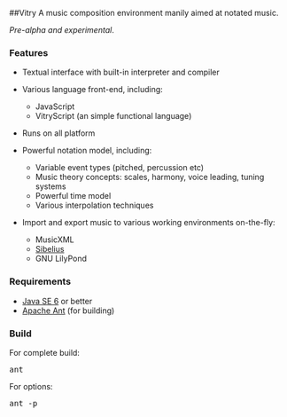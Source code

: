 ##Vitry
A music composition environment manily aimed at notated music.

*Pre-alpha and experimental*.


### Features
- Textual interface with built-in interpreter and compiler
- Various language front-end, including:
    - JavaScript
    - VitryScript (an simple functional language)
- Runs on all platform

- Powerful notation model, including:
    - Variable event types (pitched, percussion etc)
    - Music theory concepts: scales, harmony, voice leading, tuning systems
    - Powerful time model        
    - Various interpolation techniques  

- Import and export music to various working environments on-the-fly:
    - MusicXML
    - [Sibelius](http://www.sibelius.com/)
    - GNU LilyPond 
    

### Requirements
- [Java SE 6](http://www.java.com/en/download/) or better
- [Apache Ant](http://ant.apache.org/) (for building)

### Build
For complete build:
<pre>
ant
</pre>

For options:
<pre>
ant -p
</pre>

